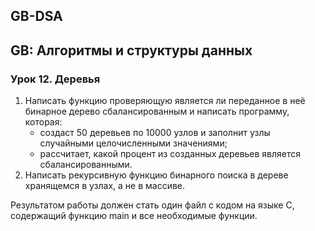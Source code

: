 ## GB-DSA
## GB: Алгоритмы и структуры данных

### Урок 12. Деревья

1. Написать функцию проверяющую является ли переданное в неё бинарное дерево сбалансированным и написать программу, которая:
   - создаст 50 деревьев по 10000 узлов и заполнит узлы случайными целочисленными значениями;
   - рассчитает, какой процент из созданных деревьев является сбалансированными.
2. Написать рекурсивную функцию бинарного поиска в дереве хранящемся в узлах, а не в массиве.

Результатом работы должен стать один файл с кодом на языке С, содержащий функцию main и все необходимые функции.